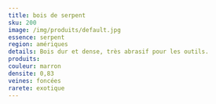 ```yaml
---
title: bois de serpent
sku: 200
image: /img/produits/default.jpg
essence: serpent
region: amériques
details: Bois dur et dense, très abrasif pour les outils.
produits:
couleur: marron
densite: 0,83
veines: foncées
rarete: exotique
---
```

